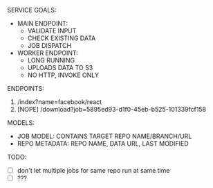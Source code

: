 SERVICE GOALS:

* MAIN ENDPOINT:
    * VALIDATE INPUT
    * CHECK EXISTING DATA
    * JOB DISPATCH
* WORKER ENDPOINT:
    * LONG RUNNING
    * UPLOADS DATA TO S3
    * NO HTTP, INVOKE ONLY

ENDPOINTS:
1. /index?name=facebook/react
2. [NOPE] /download?job=5895ed93-d1f0-45eb-b525-101339fcf158

MODELS:
* JOB MODEL: CONTAINS TARGET REPO NAME/BRANCH/URL
* REPO METADATA: REPO NAME, DATA URL, LAST MODIFIED

TODO:
- [ ] don't let multiple jobs for same repo run at same time
- [ ] ???

